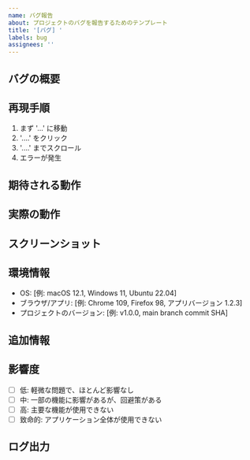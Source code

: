 ```yaml
---
name: バグ報告
about: プロジェクトのバグを報告するためのテンプレート
title: '[バグ] '
labels: bug
assignees: ''
---
```


## バグの概要
<!-- バグの内容を簡潔かつ明確に記述してください -->

## 再現手順
<!-- バグを再現するための手順を詳細に記述してください -->
1. まず '...' に移動
2. '....' をクリック
3. '....' までスクロール
4. エラーが発生

## 期待される動作
<!-- 本来どのような動作が期待されるか記述してください -->

## 実際の動作
<!-- 実際に発生している動作や症状を記述してください -->

## スクリーンショット
<!-- 可能であれば、問題を説明するスクリーンショットを追加してください -->

## 環境情報
<!-- お使いの環境情報を記入してください -->
- OS: [例: macOS 12.1, Windows 11, Ubuntu 22.04]
- ブラウザ/アプリ: [例: Chrome 109, Firefox 98, アプリバージョン 1.2.3]
- プロジェクトのバージョン: [例: v1.0.0, main branch commit SHA]

## 追加情報
<!-- 問題に関連するその他の情報やコンテキストを追加してください -->

## 影響度
<!-- このバグがプロジェクトに与える影響の大きさ -->
- [ ] 低: 軽微な問題で、ほとんど影響なし
- [ ] 中: 一部の機能に影響があるが、回避策がある
- [ ] 高: 主要な機能が使用できない
- [ ] 致命的: アプリケーション全体が使用できない

## ログ出力
<!-- 関連するエラーログやコンソール出力があれば貼り付けてください -->